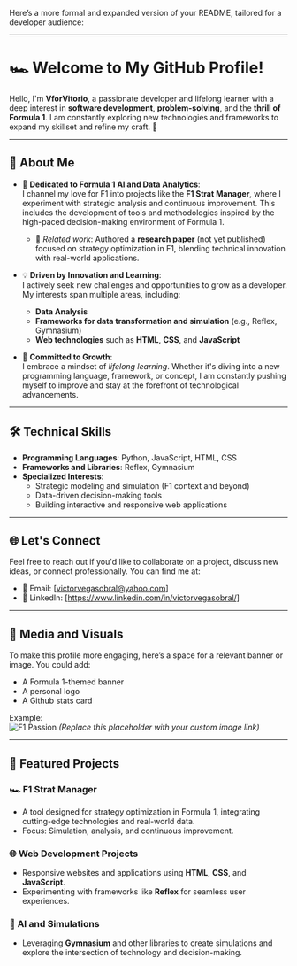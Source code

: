Here’s a more formal and expanded version of your README, tailored for a developer audience:

---

# 🏎️ Welcome to My GitHub Profile!  

Hello, I'm **VforVitorio**, a passionate developer and lifelong learner with a deep interest in **software development**, **problem-solving**, and the **thrill of Formula 1**. I am constantly exploring new technologies and frameworks to expand my skillset and refine my craft. 🚀  

---

## 🌟 About Me  

- 🏁 **Dedicated to Formula 1 AI and Data Analytics**:  
  I channel my love for F1 into projects like the **F1 Strat Manager**, where I experiment with strategic analysis and continuous improvement. This includes the development of tools and methodologies inspired by the high-paced decision-making environment of Formula 1.  
  - 📄 *Related work*: Authored a **research paper** (not yet published) focused on strategy optimization in F1, blending technical innovation with real-world applications.  

- 💡 **Driven by Innovation and Learning**:  
  I actively seek new challenges and opportunities to grow as a developer. My interests span multiple areas, including:  
  - **Data Analysis**
  - **Frameworks for data transformation and simulation** (e.g., Reflex, Gymnasium)  
  - **Web technologies** such as **HTML**, **CSS**, and **JavaScript**  

- 🌱 **Committed to Growth**:  
  I embrace a mindset of *lifelong learning*. Whether it's diving into a new programming language, framework, or concept, I am constantly pushing myself to improve and stay at the forefront of technological advancements.  

---

## 🛠️ Technical Skills  

- **Programming Languages**: Python, JavaScript, HTML, CSS  
- **Frameworks and Libraries**: Reflex, Gymnasium  
- **Specialized Interests**:  
  - Strategic modeling and simulation (F1 context and beyond)  
  - Data-driven decision-making tools  
  - Building interactive and responsive web applications  

---

## 🌐 Let's Connect  

Feel free to reach out if you'd like to collaborate on a project, discuss new ideas, or connect professionally. You can find me at:  
- 📧 Email: [victorvegasobral@yahoo.com]  
- 💼 LinkedIn: [https://www.linkedin.com/in/victorvegasobral/]  

---

## 🎨 Media and Visuals  

To make this profile more engaging, here’s a space for a relevant banner or image. You could add:  
- A Formula 1-themed banner  
- A personal logo  
- A Github stats card  

Example:  
![F1 Passion](https://example.com/your-image-link.jpg) *(Replace this placeholder with your custom image link)*  

---

## 📂 Featured Projects  

### 🏎️ **F1 Strat Manager**  
- A tool designed for strategy optimization in Formula 1, integrating cutting-edge technologies and real-world data.  
- Focus: Simulation, analysis, and continuous improvement.  

### 🌐 **Web Development Projects**  
- Responsive websites and applications using **HTML**, **CSS**, and **JavaScript**.  
- Experimenting with frameworks like **Reflex** for seamless user experiences.  

### 🤖 **AI and Simulations**  
- Leveraging **Gymnasium** and other libraries to create simulations and explore the intersection of technology and decision-making.  

